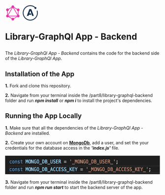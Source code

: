 <h1>
<img src="https://raw.githubusercontent.com/katerina-tziala/fullstackopen2019/master/documentation_images/GraphQL_logo.png" alt="graphql logo" width="50" height="50">
<img src="https://raw.githubusercontent.com/katerina-tziala/fullstackopen2019/master/documentation_images/apollo_logo.png" alt="apollo logo" width="50" height="50">

Library-GraphQl App - Backend<br/>
</h1>

The *Library-GraphQl App - Backend* contains the code for the backend side of the *Library-GraphQl App*.

## Installation of the App
**1.** Fork and clone this repository.

**2.** Navigate from your terminal inside the /part8/library-graphql-backend folder and run ***npm install*** or ***npm i*** to install the project's dependencies.

## Running the App Locally
**1.** Make sure that all the dependencies of the *Library-GraphQl App - Backend* are installed.

**2.** Create your own account on [**MongoDb**](https://www.mongodb.com/cloud), add a user, and set the your credentials for the database access in the ***'index.js'*** file.<br/><br/>
<img src="https://raw.githubusercontent.com/katerina-tziala/fullstackopen2019/master/documentation_images/part8_mongodb_access.png" alt="code snippet in index,js" width="auto" height="60">

**3.** Navigate from your terminal inside the /part8/library-graphql-backend folder and run ***npm run start*** to start the backend server of the app.
